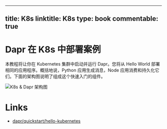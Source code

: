 
---
title: K8s
linktitle: K8s
type: book
commentable: true
---

# Dapr 在 K8s 中部署案例

本教程将让你在 Kubernetes 集群中启动并运行 Dapr。您将从 Hello World 部署相同的应用程序。概括地说，Python 应用生成消息，Node 应用消费和持久化它们。下面的架构图说明了组成这个快速入门的组件。

![K8s & Dapr 架构图](https://pic.imgdb.cn/item/6052edaf524f85ce2937d089.jpg)

# Links

- [dapr/quickstart/hello-kubernetes](https://github.com/dapr/quickstarts/tree/v1.0.0/hello-kubernetes)

    
